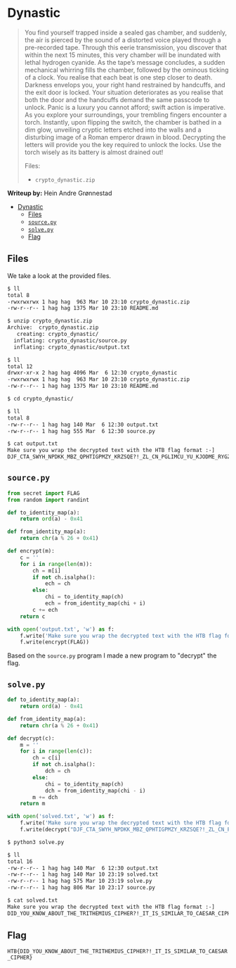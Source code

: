 # Dynastic

> You find yourself trapped inside a sealed gas chamber, and suddenly, the air is pierced by the sound of a distorted voice played through a pre-recorded tape. Through this eerie transmission, you discover that within the next 15 minutes, this very chamber will be inundated with lethal hydrogen cyanide. As the tape’s message concludes, a sudden mechanical whirring fills the chamber, followed by the ominous ticking of a clock. You realise that each beat is one step closer to death. Darkness envelops you, your right hand restrained by handcuffs, and the exit door is locked. Your situation deteriorates as you realise that both the door and the handcuffs demand the same passcode to unlock. Panic is a luxury you cannot afford; swift action is imperative. As you explore your surroundings, your trembling fingers encounter a torch. Instantly, upon flipping the switch, the chamber is bathed in a dim glow, unveiling cryptic letters etched into the walls and a disturbing image of a Roman emperor drawn in blood. Decrypting the letters will provide you the key required to unlock the locks. Use the torch wisely as its battery is almost drained out!
>
> Files:
> - `crypto_dynastic.zip`

**Writeup by:** Hein Andre Grønnestad


- [Dynastic](#dynastic)
  - [Files](#files)
  - [`source.py`](#sourcepy)
  - [`solve.py`](#solvepy)
  - [Flag](#flag)


## Files

We take a look at the provided files.

```bash
$ ll
total 8
-rwxrwxrwx 1 hag hag  963 Mar 10 23:10 crypto_dynastic.zip
-rw-r--r-- 1 hag hag 1375 Mar 10 23:10 README.md

$ unzip crypto_dynastic.zip
Archive:  crypto_dynastic.zip
   creating: crypto_dynastic/
  inflating: crypto_dynastic/source.py
  inflating: crypto_dynastic/output.txt

$ ll
total 12
drwxr-xr-x 2 hag hag 4096 Mar  6 12:30 crypto_dynastic
-rwxrwxrwx 1 hag hag  963 Mar 10 23:10 crypto_dynastic.zip
-rw-r--r-- 1 hag hag 1375 Mar 10 23:10 README.md

$ cd crypto_dynastic/

$ ll
total 8
-rw-r--r-- 1 hag hag 140 Mar  6 12:30 output.txt
-rw-r--r-- 1 hag hag 555 Mar  6 12:30 source.py

$ cat output.txt
Make sure you wrap the decrypted text with the HTB flag format :-]
DJF_CTA_SWYH_NPDKK_MBZ_QPHTIGPMZY_KRZSQE?!_ZL_CN_PGLIMCU_YU_KJODME_RYGZXL
```


## `source.py`

```python
from secret import FLAG
from random import randint

def to_identity_map(a):
    return ord(a) - 0x41

def from_identity_map(a):
    return chr(a % 26 + 0x41)

def encrypt(m):
    c = ''
    for i in range(len(m)):
        ch = m[i]
        if not ch.isalpha():
            ech = ch
        else:
            chi = to_identity_map(ch)
            ech = from_identity_map(chi + i)
        c += ech
    return c

with open('output.txt', 'w') as f:
    f.write('Make sure you wrap the decrypted text with the HTB flag format :-]\n')
    f.write(encrypt(FLAG))
```

Based on the `source.py` program I made a new program to "decrypt" the flag.


## `solve.py`

```python
def to_identity_map(a):
    return ord(a) - 0x41

def from_identity_map(a):
    return chr(a % 26 + 0x41)

def decrypt(c):
    m = ''
    for i in range(len(c)):
        ch = c[i]
        if not ch.isalpha():
            dch = ch
        else:
            chi = to_identity_map(ch)
            dch = from_identity_map(chi - i)
        m += dch
    return m

with open('solved.txt', 'w') as f:
    f.write('Make sure you wrap the decrypted text with the HTB flag format :-]\n')
    f.write(decrypt("DJF_CTA_SWYH_NPDKK_MBZ_QPHTIGPMZY_KRZSQE?!_ZL_CN_PGLIMCU_YU_KJODME_RYGZXL"))

```

```bash
$ python3 solve.py

$ ll
total 16
-rw-r--r-- 1 hag hag 140 Mar  6 12:30 output.txt
-rw-r--r-- 1 hag hag 140 Mar 10 23:19 solved.txt
-rw-r--r-- 1 hag hag 575 Mar 10 23:19 solve.py
-rw-r--r-- 1 hag hag 806 Mar 10 23:17 source.py

$ cat solved.txt
Make sure you wrap the decrypted text with the HTB flag format :-]
DID_YOU_KNOW_ABOUT_THE_TRITHEMIUS_CIPHER?!_IT_IS_SIMILAR_TO_CAESAR_CIPHER
```


## Flag

`HTB{DID_YOU_KNOW_ABOUT_THE_TRITHEMIUS_CIPHER?!_IT_IS_SIMILAR_TO_CAESAR_CIPHER}`

